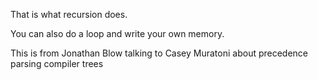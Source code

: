 
That is what recursion does. 

You can also do a loop and write your own memory.

This is from Jonathan Blow talking to Casey Muratoni about precedence parsing compiler trees